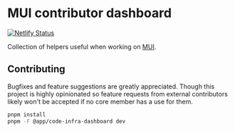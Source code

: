# MUI contributor dashboard

[![Netlify Status](https://api.netlify.com/api/v1/badges/915f3a73-fea0-4248-b916-b7cff9364df1/deploy-status)](https://app.netlify.com/sites/mui-dashboard/deploys)

Collection of helpers useful when working on [MUI](https://github.com/mui).

## Contributing

Bugfixes and feature suggestions are greatly appreciated. Though this project is highly opinionated so feature requests from external contributors likely won't be accepted if no core member has a use for them.

```bash
pnpm install
pnpm -F @app/code-infra-dashboard dev
```
